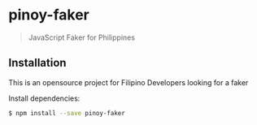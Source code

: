 # pinoy-faker
>JavaScript Faker for Philippines

## Installation

This is an opensource project for Filipino Developers looking for a faker 

 
  Install dependencies:

```bash
$ npm install --save pinoy-faker
```
